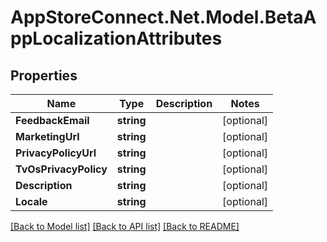 # AppStoreConnect.Net.Model.BetaAppLocalizationAttributes

## Properties

Name | Type | Description | Notes
------------ | ------------- | ------------- | -------------
**FeedbackEmail** | **string** |  | [optional] 
**MarketingUrl** | **string** |  | [optional] 
**PrivacyPolicyUrl** | **string** |  | [optional] 
**TvOsPrivacyPolicy** | **string** |  | [optional] 
**Description** | **string** |  | [optional] 
**Locale** | **string** |  | [optional] 

[[Back to Model list]](../README.md#documentation-for-models) [[Back to API list]](../README.md#documentation-for-api-endpoints) [[Back to README]](../README.md)

